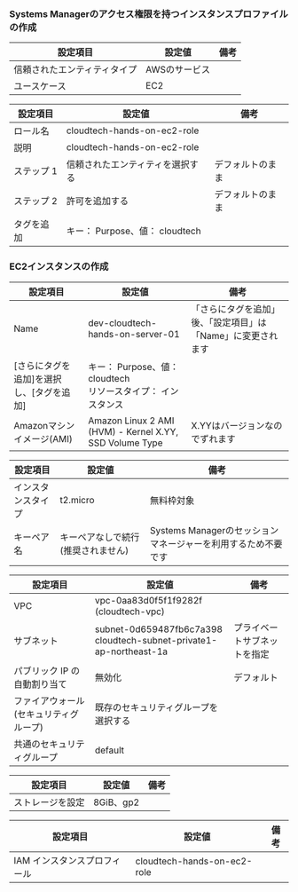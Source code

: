 ### Systems Managerのアクセス権限を持つインスタンスプロファイルの作成
|  設定項目                    | 設定値        | 備考 | 
| ---------------------------- | ------------- | ---- | 
| 信頼されたエンティティタイプ | AWSのサービス |      | 
| ユースケース                 | EC2           |      | 

|  設定項目                    | 設定値        | 備考 | 
| ---------- | -------------------------------- | ---------------- | 
| ロール名   | cloudtech-hands-on-ec2-role      |                  | 
| 説明       | cloudtech-hands-on-ec2-role      |                  | 
| ステップ 1 | 信頼されたエンティティを選択する | デフォルトのまま | 
| ステップ 2 | 許可を追加する                   | デフォルトのまま | 
| タグを追加 | キー： Purpose、値： cloudtech   |                  | 

### EC2インスタンスの作成
|  設定項目                    | 設定値        | 備考 | 
| ---------------------------------------- | --------------------------------------------------------------- | ------------------------------------------------------------ | 
| Name                                     | dev-cloudtech-hands-on-server-01                                | 「さらにタグを追加」後、「設定項目」は「Name」に変更されます | 
| [さらにタグを追加]を選択し、[タグを追加] | キー： Purpose、値： cloudtech<br>リソースタイプ： インスタンス |                                                              | 
| Amazonマシンイメージ(AMI)                | Amazon Linux 2 AMI (HVM) - Kernel X.YY, SSD Volume Type         | X.YYはバージョンなのでずれます                               | 

|  設定項目                    | 設定値        | 備考 | 
| ------------------ | ----------------------------------- | ------------------------------------------------------------- | 
| インスタンスタイプ | t2.micro                            | 無料枠対象                                                    | 
| キーペア名         | キーペアなしで続行 (推奨されません) | Systems Managerのセッションマネージャーを利用するため不要です | 

|  設定項目                    | 設定値        | 備考 | 
| --------------------------------------- | --------------------------------------------------------------------- | ---------------------------- | 
| VPC                                     | vpc-0aa83d0f5f1f9282f (cloudtech-vpc)                                 |                              | 
| サブネット                              | subnet-0d659487fb6c7a398<br>cloudtech-subnet-private1-ap-northeast-1a | プライベートサブネットを指定 | 
| パブリック IP の自動割り当て            | 無効化                                                                | デフォルト                   | 
| ファイアウォール (セキュリティグループ) | 既存のセキュリティグループを選択する                                  |                              | 
| 共通のセキュリティグループ              | default                                                               |                              | 

|  設定項目                    | 設定値        | 備考 | 
| ---------------- | --------- | ---- | 
| ストレージを設定 | 8GiB、gp2 |      | 

|  設定項目                    | 設定値        | 備考 | 
| ---------------------------- | --------------------------- | ---- | 
| IAM インスタンスプロフィール | cloudtech-hands-on-ec2-role |      | 




